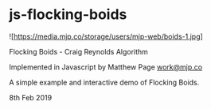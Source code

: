 # js-flocking-boids

![https://media.mjp.co/storage/users/mjp-web/boids-1.jpg]

Flocking Boids - Craig Reynolds Algorithm

Implemented in Javascript by Matthew Page <work@mjp.co>

A simple example and interactive demo of Flocking Boids.

8th Feb 2019
